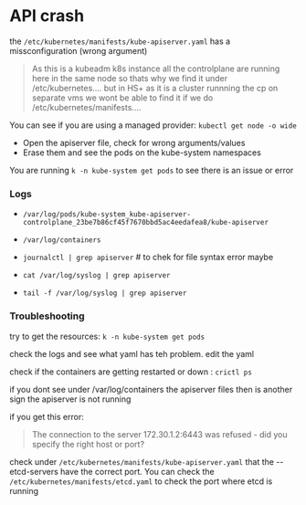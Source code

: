 # API crash
the `/etc/kubernetes/manifests/kube-apiserver.yaml` has a missconfiguration (wrong argument)

> As this is a kubeadm k8s instance all the controlplane are running here in the same node so thats why we find it under /etc/kubernetes.... but in HS+ as it is a cluster runnning the cp on separate vms we wont be able to find it if we do /etc/kubernetes/manifests....

You can see if you are using a managed provider: `kubectl get node -o wide`

- Open the apiserver file, check for wrong arguments/values
- Erase them and see the pods on the kube-system namespaces

You are running `k -n kube-system get pods` to see there is an issue or error

### Logs
- `/var/log/pods/kube-system_kube-apiserver-controlplane_23be7b86cf45f7670bbd5ac4eedafea8/kube-apiserver`

- `/var/log/containers`
- `journalctl | grep apiserver` # to chek for file syntax error maybe
- `cat /var/log/syslog | grep apiserver` 
- `tail -f /var/log/syslog | grep apiserver`


### Troubleshooting
try to get the resources:  `k -n kube-system get pods`

check the logs and see what yaml has teh problem.
edit the yaml

check if the containers are getting restarted or down : `crictl ps`

if you dont see under /var/log/containers the apiserver files then is another sign the apiserver is not running


if you get this error:
> The connection to the server 172.30.1.2:6443 was refused - did you specify the right host or port?

check under  `/etc/kubernetes/manifests/kube-apiserver.yaml` that the --etcd-servers have the correct port.
You can check the  `/etc/kubernetes/manifests/etcd.yaml` to check the port where etcd is running
